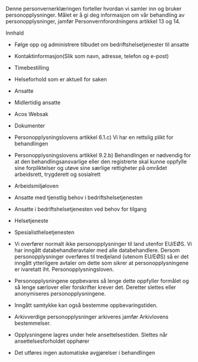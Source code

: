 <!-- title: Bedriftshelsetjeneste -->


  

Denne personvernerklæringen forteller hvordan vi samler inn og bruker personopplysninger. Målet er å gi deg informasjon om vår behandling av personopplysninger, jamfør Personvernforordningens artikkel 13 og 14.

  

Innhald

*   Følge opp og administrere tilbudet om bedriftshelsetjenester til ansatte  
    
*   Kontaktinformasjon(Slik som navn, adresse, telefon og e-post)  
    
*   Timebestilling  
    
*   Helseforhold som er aktuell for saken  
    
*   Ansatte  
    
*   Midlertidig ansatte  
    
*   Acos Websak  
    
*   Dokumenter  
    
*   Personopplysningslovens artikkel 6.1.c) Vi har en rettslig plikt for behandlingen  
    
*   Personopplysningslovens artikkel 9.2.b) Behandlingen er nødvendig for at den behandlingsansvarlige eller den registrerte skal kunne oppfylle sine forpliktelser og utøve sine særlige rettigheter på området arbeidsrett, trygderett og sosialrett  
    
*   Arbeidsmiljøloven  
    
*   Ansatte med tjenstlig behov i bedriftshelsetjenesten  
    
*   Ansatte i bedriftshelsetjenesten ved behov for tilgang  
    
*   Helsetjeneste  
    
*   Spesialisthelsetjenesten  
    
*   Vi overfører normalt ikke personopplysninger til land utenfor EU/EØS. Vi har inngått databehandleravtaler med alle databehandlere. Dersom personopplysninger overføres til tredjeland (utenom EU/EØS) så er det inngått ytterligere avtaler om dette som sikrer at personopplysningene er ivaretatt iht. Personopplysningsloven.  
    
*   Personopplysningene oppbevares så lenge dette oppfyller formålet og så lenge særlover eller forskrifter krever det. Deretter slettes eller anonymiseres personopplysningene.  
    
*   Inngått samtykke kan også bestemme oppbevaringstiden.  
    
*   Arkivverdige personopplysninger arkiveres jamfør Arkivlovens bestemmelser.  
    
*   Opplysningene lagres under hele ansettelsestiden. Slettes når ansettelsesforholdet opphører  
    
*   Det utføres ingen automatiske avgjørelser i behandlingen
